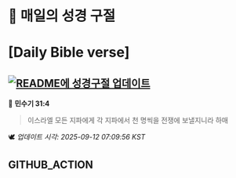 # 🙏 매일의 성경 구절
# [Daily Bible verse]
## [![README에 성경구절 업데이트](https://github.com/DONGSUKA/first_test/actions/workflows/update-readme-bible.yml/badge.svg)](https://github.com/DONGSUKA/first_test/actions/workflows/update-readme-bible.yml)
<!-- START_BIBLE_VERSE -->
📖 **민수기 31:4**
> 이스라엘 모든 지파에게 각 지파에서 천 명씩을 전쟁에 보낼지니라 하매

🕊️ _업데이트 시각: 2025-09-12 07:09:56 KST_
  <!-- END_BIBLE_VERSE -->
## GITHUB_ACTION
